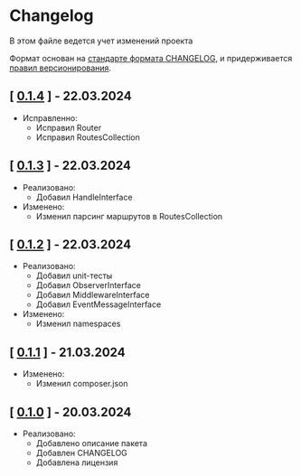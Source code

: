 # Changelog

В этом файле ведется учет изменений проекта

Формат основан на [стандарте формата CHANGELOG](https://keepachangelog.com/en/1.0.0/),
и придерживается [правил версионирования](https://semver.org/spec/v2.0.0.html).

## [ [0.1.4](https://github.com/C-o-d-eCraft/framework/releases/tag/0.1.4) ] - 22.03.2024
- Исправленно:
  - Исправил Router
  - Исправил RoutesCollection

## [ [0.1.3](https://github.com/C-o-d-eCraft/framework/releases/tag/0.1.3) ] - 22.03.2024
- Реализовано:
  - Добавил HandleInterface
- Изменено:
  - Изменил парсинг маршрутов в RoutesCollection

## [ [0.1.2](https://github.com/C-o-d-eCraft/framework/releases/tag/0.1.2) ] - 22.03.2024
- Реализовано:
  - Добавил unit-тесты
  - Добавил ObserverInterface
  - Добавил MiddlewareInterface
  - Добавил EventMessageInterface
- Изменено:
  - Изменил namespaces

## [ [0.1.1](https://github.com/C-o-d-eCraft/framework/releases/tag/0.1.1) ] - 21.03.2024
- Изменено:
  - Изменил composer.json 

## [ [0.1.0](https://github.com/C-o-d-eCraft/framework/releases/tag/0.1.0) ] - 20.03.2024
- Реализовано:
  - Добавлено описание пакета
  - Добавлен CHANGELOG
  - Добавлена лицензия